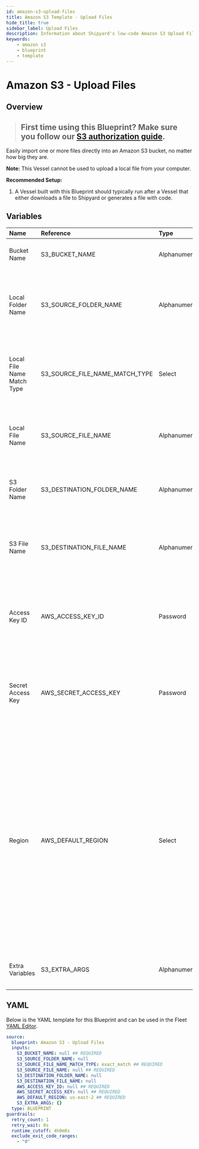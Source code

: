 ```yaml
---
id: amazon-s3-upload-files
title: Amazon S3 Template - Upload Files
hide_title: true
sidebar_label: Upload Files
description: Information about Shipyard's low-code Amazon S3 Upload Files blueprint. Easily import one or more files directly into an Amazon S3 bucket, no matter how big they are.
keywords:
    - amazon s3
    - blueprint
    - template
---
```


# Amazon S3 - Upload Files

## Overview

> ## **First time using this Blueprint? Make sure you follow our [S3 authorization guide](https://www.shipyardapp.com/docs/blueprint-library/amazon-s3/amazon-s3-authorization/)**.

Easily import one or more files directly into an Amazon S3 bucket, no matter how big they are.

**Note:** This Vessel cannot be used to upload a local file from your computer.

**Recommended Setup:**

1. A Vessel built with this Blueprint should typically run after a Vessel that either downloads a file to Shipyard or generates a file with code. 




## Variables

| Name                       | Reference                      | Type         | Required           | Default       | Options                                                                                                                                                                                                                                                                                                                                             | Description                                                                                                                      |
|:---------------------------|:-------------------------------|:-------------|:-------------------|:--------------|:----------------------------------------------------------------------------------------------------------------------------------------------------------------------------------------------------------------------------------------------------------------------------------------------------------------------------------------------------|:---------------------------------------------------------------------------------------------------------------------------------|
| Bucket Name                | S3_BUCKET_NAME                 | Alphanumeric | :white_check_mark: | -             | -                                                                                                                                                                                                                                                                                                                                                   | Name of the S3 bucket to upload the file(s) to.                                                                                  |
| Local Folder Name          | S3_SOURCE_FOLDER_NAME          | Alphanumeric | :heavy_minus_sign: | -             | -                                                                                                                                                                                                                                                                                                                                                   | Name of the local folder on Shipyard to upload the target file from. If left blank, will look in the home directory.             |
| Local File Name Match Type | S3_SOURCE_FILE_NAME_MATCH_TYPE | Select       | :white_check_mark: | `exact_match` | Exact Match: `exact_match`<br></br><br></br>Regex Match: `regex_match`                                                                                                                                                                                                                                                                              | Determines if the text in "Local File Name" will look for one file with exact match, or multiple files using regex.              |
| Local File Name            | S3_SOURCE_FILE_NAME            | Alphanumeric | :white_check_mark: | -             | -                                                                                                                                                                                                                                                                                                                                                   | Name of the target file on Shipyard. Can be regex if "Match Type" is set accordingly                                             |
| S3 Folder Name             | S3_DESTINATION_FOLDER_NAME     | Alphanumeric | :heavy_minus_sign: | -             | -                                                                                                                                                                                                                                                                                                                                                   | Folder in the S3 bucket to upload the file(s) to. If left blank, will upload to the root directory.                              |
| S3 File Name               | S3_DESTINATION_FILE_NAME       | Alphanumeric | :heavy_minus_sign: | -             | -                                                                                                                                                                                                                                                                                                                                                   | What to name the file(s) being uploaded. If left blank, defaults to the original file name(s).                                   |
| Access Key ID              | AWS_ACCESS_KEY_ID              | Password     | :white_check_mark: | -             | -                                                                                                                                                                                                                                                                                                                                                   | The access key ID for programmatic IAM user used to download the file. See Authorization documentation for more information.     |
| Secret Access Key          | AWS_SECRET_ACCESS_KEY          | Password     | :white_check_mark: | -             | -                                                                                                                                                                                                                                                                                                                                                   | The secret access key for programmatic IAM user used to download the file. See Authorization documentation for more information. |
| Region                     | AWS_DEFAULT_REGION             | Select       | :white_check_mark: | `us-east-2`   | `us-east-2`, `us-east-1`, `us-west-1`, `us-west-2`, `af-south-1`, `ap-east-1`, `ap-south-1`, `ap-northeast-3`, `ap-northeast-2`, `ap-southeast-1`, `ap-southeast-2`, `ap-northeast-1`, `ca-central-1`, `cn-north-1`, `cn-northwest-1`, `eu-central-1`, `eu-west-1`, `eu-west-2`, `eu-south-1`, `eu-west-3`, `eu-north-1`, `sa-east-1`, `me-south-1` | The AWS region for the S3 bucket and IAM user.                                                                                   |
| Extra Variables            | S3_EXTRA_ARGS                  | Alphanumeric | :heavy_minus_sign: | {}            | -                                                                                                                                                                                                                                                                                                                                                   | Extra arguments that may be passed to the S3 operation.                                                                          |


## YAML

Below is the YAML template for this Blueprint and can be used in the Fleet [YAML Editor](../../reference/fleets/yaml-editor.md).

```yaml
source:
  blueprint: Amazon S3 - Upload Files
  inputs:
    S3_BUCKET_NAME: null ## REQUIRED
    S3_SOURCE_FOLDER_NAME: null 
    S3_SOURCE_FILE_NAME_MATCH_TYPE: exact_match ## REQUIRED
    S3_SOURCE_FILE_NAME: null ## REQUIRED
    S3_DESTINATION_FOLDER_NAME: null 
    S3_DESTINATION_FILE_NAME: null 
    AWS_ACCESS_KEY_ID: null ## REQUIRED
    AWS_SECRET_ACCESS_KEY: null ## REQUIRED
    AWS_DEFAULT_REGION: us-east-2 ## REQUIRED
    S3_EXTRA_ARGS: {} 
  type: BLUEPRINT
guardrails:
  retry_count: 1
  retry_wait: 0s
  runtime_cutoff: 4h0m0s
  exclude_exit_code_ranges:
    - "0"
```
